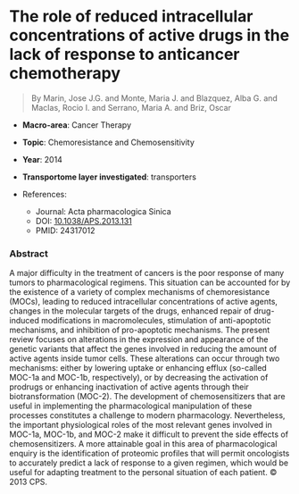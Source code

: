 # The role of reduced intracellular concentrations of active drugs in the lack of response to anticancer chemotherapy

> By Marin, Jose J.G. and Monte, Maria J. and Blazquez, Alba G. and MacIas, Rocio I. and Serrano, Maria A. and Briz, Oscar

- **Macro-area**: Cancer Therapy
- **Topic**: Chemoresistance and Chemosensitivity
- **Year**: 2014
- **Transportome layer investigated**: transporters

- References:
  - Journal: Acta pharmacologica Sinica
  - DOI: [10.1038/APS.2013.131](https://doi.org/10.1038/APS.2013.131)
  - PMID: 24317012

### Abstract

A major difficulty in the treatment of cancers is the poor response of many tumors to pharmacological regimens. This situation can be accounted for by the existence of a variety of complex mechanisms of chemoresistance (MOCs), leading to reduced intracellular concentrations of active agents, changes in the molecular targets of the drugs, enhanced repair of drug-induced modifications in macromolecules, stimulation of anti-apoptotic mechanisms, and inhibition of pro-apoptotic mechanisms. The present review focuses on alterations in the expression and appearance of the genetic variants that affect the genes involved in reducing the amount of active agents inside tumor cells. These alterations can occur through two mechanisms: either by lowering uptake or enhancing efflux (so-called MOC-1a and MOC-1b, respectively), or by decreasing the activation of prodrugs or enhancing inactivation of active agents through their biotransformation (MOC-2). The development of chemosensitizers that are useful in implementing the pharmacological manipulation of these processes constitutes a challenge to modern pharmacology. Nevertheless, the important physiological roles of the most relevant genes involved in MOC-1a, MOC-1b, and MOC-2 make it difficult to prevent the side effects of chemosensitizers. A more attainable goal in this area of pharmacological enquiry is the identification of proteomic profiles that will permit oncologists to accurately predict a lack of response to a given regimen, which would be useful for adapting treatment to the personal situation of each patient. © 2013 CPS.

